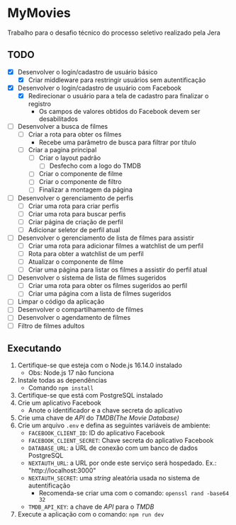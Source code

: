 # MyMovies

Trabalho para o desafio técnico do processo seletivo realizado pela Jera

## TODO

- [x] Desenvolver o login/cadastro de usuário básico
  - [x] Criar middleware para restringir usuários sem autentificação
- [x] Desenvolver o login/cadastro de usuário com Facebook
  - [x] Redirecionar o usuário para a tela de cadastro para finalizar o registro
    - Os campos de valores obtidos do Facebook devem ser desabilitados
- [ ] Desenvolver a busca de filmes
  - [ ] Criar a rota para obter os filmes
    - Recebe uma parâmetro de busca para filtrar por título
  - [ ] Criar a pagina principal
    - [ ] Criar o layout padrão
      - [ ] Desfecho com a logo do TMDB
    - [ ] Criar o componente de filme
    - [ ] Criar o componente de filtro
    - [ ] Finalizar a montagem da página
- [ ] Desenvolver o gerenciamento de perfis
  - [ ] Criar uma rota para criar perfis
  - [ ] Criar uma rota para buscar perfis
  - [ ] Criar página de criação de perfil
  - [ ] Adicionar seletor de perfil atual
- [ ] Desenvolver o gerenciamento de lista de filmes para assistir
  - [ ] Criar uma rota para adicionar filmes a watchlist de um perfil
  - [ ] Rota para obter a watchlist de um perfil
  - [ ] Atualizar o componente de filme
  - [ ] Criar uma página para listar os filmes a assistir do perfil atual
- [ ] Desenvolver o sistema de lista de filmes sugeridos
  - [ ] Criar uma rota para obter os filmes sugeridos ao perfil
  - [ ] Criar uma página com a lista de filmes sugeridos
- [ ] Limpar o código da aplicação
- [ ] Desenvolver o compartilhamento de filmes
- [ ] Desenvolver o agendamento de filmes
- [ ] Filtro de filmes adultos

## Executando

1. Certifique-se que esteja com o Node.js 16.14.0 instalado
   - Obs: Node.js 17 não funciona
2. Instale todas as dependências
   - Comando `npm install`
3. Certifique-se que está com PostgreSQL instalado
4. Crie um aplicativo Facebook
   - Anote o identificador e a chave secreta do aplicativo
5. Crie uma chave de *API* do *TMDB(The Movie Database)*
6. Crie um arquivo `.env` e defina as seguintes variáveis de ambiente:
   - `FACEBOOK_CLIENT_ID`: ID do aplicativo Facebook
   - `FACEBOOK_CLIENT_SECRET`: Chave secreta do aplicativo Facebook
   - `DATABASE_URL`: a URL de conexão com um banco de dados PostgreSQL
   - `NEXTAUTH_URL`: a URL por onde este serviço será hospedado. Ex.: "http://localhost:3000"
   - `NEXTAUTH_SECRET`: uma *string* aleatória usada no sistema de autentificação
     - Recomenda-se criar uma com o comando: `openssl rand -base64 32`
   - `TMDB_API_KEY`: a chave de *API* para o *TMDB*
7. Execute a aplicação com o comando: `npm run dev`
